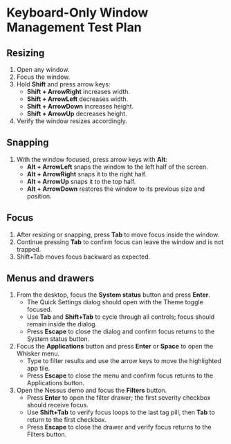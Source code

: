 # Keyboard-Only Window Management Test Plan

## Resizing
1. Open any window.
2. Focus the window.
3. Hold **Shift** and press arrow keys:
   - **Shift + ArrowRight** increases width.
   - **Shift + ArrowLeft** decreases width.
   - **Shift + ArrowDown** increases height.
   - **Shift + ArrowUp** decreases height.
4. Verify the window resizes accordingly.

## Snapping
1. With the window focused, press arrow keys with **Alt**:
   - **Alt + ArrowLeft** snaps the window to the left half of the screen.
   - **Alt + ArrowRight** snaps it to the right half.
   - **Alt + ArrowUp** snaps it to the top half.
   - **Alt + ArrowDown** restores the window to its previous size and position.

## Focus
1. After resizing or snapping, press **Tab** to move focus inside the window.
2. Continue pressing **Tab** to confirm focus can leave the window and is not trapped.
3. Shift+Tab moves focus backward as expected.

## Menus and drawers
1. From the desktop, focus the **System status** button and press **Enter**.
   - The Quick Settings dialog should open with the Theme toggle focused.
   - Use **Tab** and **Shift+Tab** to cycle through all controls; focus should remain inside the dialog.
   - Press **Escape** to close the dialog and confirm focus returns to the System status button.
2. Focus the **Applications** button and press **Enter** or **Space** to open the Whisker menu.
   - Type to filter results and use the arrow keys to move the highlighted app tile.
   - Press **Escape** to close the menu and confirm focus returns to the Applications button.
3. Open the Nessus demo and focus the **Filters** button.
   - Press **Enter** to open the filter drawer; the first severity checkbox should receive focus.
   - Use **Shift+Tab** to verify focus loops to the last tag pill, then **Tab** to return to the first checkbox.
   - Press **Escape** to close the drawer and verify focus returns to the Filters button.
